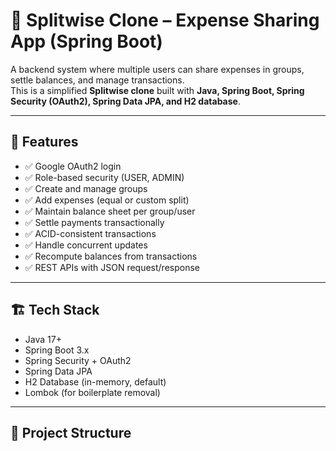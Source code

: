 # 💸 Splitwise Clone – Expense Sharing App (Spring Boot)

A backend system where multiple users can share expenses in groups, settle balances, and manage transactions.  
This is a simplified **Splitwise clone** built with **Java, Spring Boot, Spring Security (OAuth2), Spring Data JPA, and H2 database**.

---

## 🚀 Features

- ✅ Google OAuth2 login  
- ✅ Role-based security (USER, ADMIN)  
- ✅ Create and manage groups  
- ✅ Add expenses (equal or custom split)  
- ✅ Maintain balance sheet per group/user  
- ✅ Settle payments transactionally  
- ✅ ACID-consistent transactions  
- ✅ Handle concurrent updates  
- ✅ Recompute balances from transactions  
- ✅ REST APIs with JSON request/response  

---

## 🏗️ Tech Stack

- Java 17+
- Spring Boot 3.x
- Spring Security + OAuth2
- Spring Data JPA
- H2 Database (in-memory, default)
- Lombok (for boilerplate removal)

---

## 📂 Project Structure

